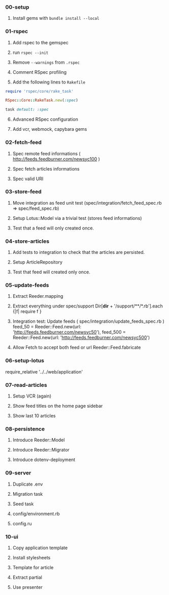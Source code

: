 ### 00-setup

1. Install gems with `bundle install --local`

### 01-rspec

1. Add rspec to the gemspec

2. run `rspec --init`

3. Remove `--warnings` from `.rspec`

4. Comment RSpec profiling

5. Add the following lines to `Rakefile`

```ruby
require 'rspec/core/rake_task'

RSpec::Core::RakeTask.new(:spec)

task default: :spec
```

6. Advanced RSpec configuration

7. Add vcr, webmock, capybara gems

### 02-fetch-feed

1. Spec remote feed informations ( http://feeds.feedburner.com/newsyc100 )

2. Spec fetch articles informations

3. Spec valid URI

### 03-store-feed

1. Move integration as feed unit test (spec/integration/fetch_feed_spec.rb => spec/feed_spec.rb)

2. Setup Lotus::Model via a trivial test (stores feed informations)

3. Test that a feed will only created once.

### 04-store-articles

1. Add tests to integration to check that the articles are persisted.

2. Setup ArticleRepository

3. Test that feed will created only once.

### 05-update-feeds

1. Extract Reeder.mapping

2. Extract everything under spec/support
  Dir[__dir__ + '/support/**/*.rb'].each {|f| require f }

3. Integration test: Update feeds ( spec/integration/update_feeds_spec.rb )
  feed_50  = Reeder::Feed.new(url: 'http://feeds.feedburner.com/newsyc50'),
  feed_500 = Reeder::Feed.new(url: 'http://feeds.feedburner.com/newsyc500')

4. Allow Fetch to accept both feed or url
  Reeder::Feed.fabricate

### 06-setup-lotus
  require_relative '../../web/application'

### 07-read-articles

1. Setup VCR (again)

2. Show feed titles on the home page sidebar

3. Show last 10 articles

### 08-persistence

1. Introduce Reeder::Model

2. Introduce Reeder::Migrator

3. Introduce dotenv-deployment

### 09-server

1. Duplicate .env

2. Migration task

3. Seed task

4. config/environment.rb

5. config.ru

### 10-ui

1. Copy application template

2. Install stylesheets

3. Template for article

4. Extract partial

5. Use presenter
